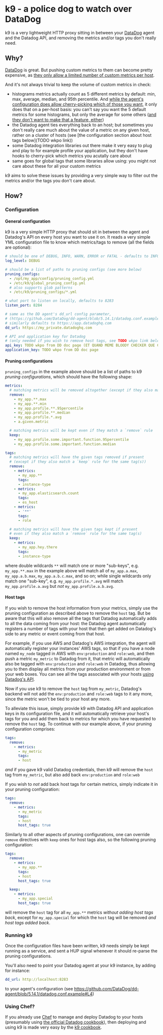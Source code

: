 # k9 - a police dog to watch over DataDog

k9 is a very lightweight HTTP proxy sitting in between your [DataDog](https://www.datadoghq.com/) agent and the Datadog API, and removing the metrics and/or tags you don't really need.

## Why?

[DataDog](https://www.datadoghq.com/) is great. But pushing custom metrics to them can become pretty expensive, as [they only allow a limited number of custom metrics per host](https://help.datadoghq.com/hc/en-us/articles/204271775-What-is-a-custom-metric-and-what-is-the-limit-on-the-number-of-custom-metrics-I-can-have-).

And it's not always trivial to keep the volume of custom metrics in check:
* histograms metrics actually count as 5 different metrics by default: min, max, average, median, and 95th percentile. And [while the agent's configuration does allow cherry-picking which of those you want](https://github.com/DataDog/dd-agent/blob/5.14.1/datadog.conf.example#L103-L104), it only does that on a per-host basis: you can't say you want the 5 default metrics for some histograms, but only the average for some others ([and they don't want to make that a feature, either](https://github.com/DataDog/dd-agent/pull/3238))
* the Datadog agent ties everything back to an host; but sometimes you don't really care much about the value of a metric on any given host, rather on a cluster of hosts (see [the configuration section about host tags below](TODO wkpo link))
* some Datadog integration libraries out there make it very easy to plug and play to for example profile your application, but they don't have hooks to cherry-pick which metrics you acutally care about
* same goes for global tags that some libraries allow using: you might not care about these for all your custom metrics

k9 aims to solve these issues by providing a very simple way to filter out the metrics and/or the tags you don't care about.

## How?

### Configuration

#### General configuration

k9 is a very simple HTTP proxy that should sit in between the agent and Datadog's API on every host you want to use it on. It reads a very simple YML configuration file to know which metrics/tags to remove (all the fields are optional):

```yml
# should be one of DEBUG, INFO, WARN, ERROR or FATAL - defaults to INFO if not present
log_level: DEBUG

# should be a list of paths to pruning configs (see more below)
pruning_configs:
  - /opt/my_app/config/pruning_config.yml
  - /etc/k9/global_pruning_config.yml
  # also supports glob patterns
  - /etc/k9/pruning_configs/*.yml

# what port to listen on locally, defaults to 8283
listen_port: 8284

# same as the DD agent's dd_url config parameter,
# (https://github.com/DataDog/dd-agent/blob/5.14.1/datadog.conf.example#L4)
# similarly defaults to https://app.datadoghq.com
dd_url: https://my_private.datadoghq.com

# API and application key for Datadog
# (only needed if you wish to remove host tags, see TODO wkpo link below)
api_key: TODO wkpo from DD doc page (ET QUAND MEME BLOODY CHECKER QUE C PAS LA NOTRE!!!!!)
application_key: TODO wkpo from DD doc page 
```

#### Pruning configurations

`pruning_configs` in the example above should be a list of paths to k9 _pruning configurations_, which should have the following shape:

```yml
metrics:
  # matching metrics will be removed altogether (except if they also match a `keep` rule)
  remove:
    - my_app.**.max
    - my_app.**.min
    - my_app.profile.**.95percentile
    - my_app.profile.**.median
    - my_app.profile.*.avg
    - a.given.metric

  # matching metrics will be kept even if they match a `remove` rule
  keep:
    - my_app.profile.some.important.function.95percentile
    - my_app.profile.some.important.function.median

tags:
  # matching metrics will have the given tags removed if present
  # (except if they also match a `keep` rule for the same tag(s))
  remove:
    - metrics:
      - my_app.**
      tags:
      - instance-type
    - metrics:
      - my_app.elasticsearch.count
      tags:
      - es_host
    - metrics:
      - '**'
      tags:
      - role

  # matching metrics will have the given tags kept if present
  # even if they also match a `remove` rule for the same tag(s)
  keep:
    - metrics:
      - my_app.hey.there
      tags:
      - instance-type

```

where double wildcards `**` will match one or more "sub-keys", e.g. `my_app.**.max` in the example above will match all of `my_app.a.max`, `my_app.a.b.max`, `my_app.a.b.c.max`, and so on; while single wildcards only match one "sub-key", e.g. `my_app.profile.*.avg` will match `my_app.profile.a.avg` but _not_ `my_app.profile.a.b.avg`.

#### Host tags

If you wish to remove the host information from your metrics, simply use the pruning configuration as described above to remove the `host` tag. But be aware that this will also remove all the tags that Datadog automatically adds to all the data coming from your host: the Datadog agent automatically registers a number of tags with your host that then get added on Datadog's side to any metric or event coming from that host.

For example, if you use AWS and Datadog's AWS integration, the agent will automatically register your instances' AWS tags, so that if you have a node named `my_node` tagged in AWS with `env:production` and `role:web`, and then push a metric `my_metric` to Datadog from it, that metric will automatically also be tagged with `env:production` and `role:web` in Datadog, thus allowing you to then display all metrics from your production environment or from your web boxes. You can see all the tags associated with your hosts [using Datadog's API](https://docs.datadoghq.com/api/?lang=console#tags-get-host).

Now if you use k9 to remove the `host` tag from `my_metric`, Datadog's backend will not add the `env:production` and `role:web` tags to it any more, since the metric won't be tied to your host any more.

To alleviate this issue, simply provide k9 with Datadog API and application keys in its configuration file, and it will automatically retrieve your host's tags for you and add them back to metrics for which you have requested to remove the `host` tag. To continue with our example above, if your pruning configuration comprises:

```yml
tags:
  remove:
    - metrics:
      - my_metric
      tags:
      - host
```
_and_ if you gave k9 valid Datadog credentials, then k9 will remove the `host` tag from `my_metric`, but also add back `env:production` and `role:web`

If you wish to _not_ add back host tags for certain metrics, simply indicate it in your pruning configuration:

```yml
tags:
  remove:
    - metrics:
      - my_metric
      tags:
      - host
      host_tags: true
```

Similarly to all other aspects of pruning configurations, one can override `remove` directives with `keep` ones for host tags also, so the following pruning configuration:

```yml
tags:
  remove:
    - metrics:
      - my_app.**
      tags:
      - host
      host_tags: true

  keep:
    - metrics:
      - my_app.special
      host_tags: true
```
will remove the `host` tag for all `my_app.**` metrics _without adding host tags back_, except for `my_app.special` for which the `host` tag will be removed _and host tags added back_.

### Running k9

Once the configuration files have been written, k9 needs simply be kept running as a service, and sent a HUP signal whenever it should re-parse the pruning configurations.

You'll also need to point your Datadog agent at your k9 instance, by adding for instance:
```yml
dd_url: http://localhost:8283
```
to your agent's configuration (see https://github.com/DataDog/dd-agent/blob/5.14.1/datadog.conf.example#L4)

### Using Chef?

If you already use [Chef](https://www.chef.io/) to manage and deploy Datadog to your hosts (presumably using [the official Datadog cookbook](https://github.com/DataDog/chef-datadog)), then deploying and using k9 is made very easy by the [k9 cookbook](https://github.com/wk8/cookbook-k9).
